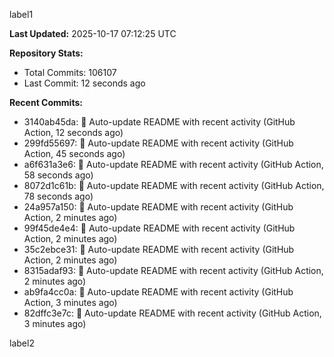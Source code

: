 
label1 
<!-- ACTIVITY_START -->
**Last Updated:** 2025-10-17 07:12:25 UTC

**Repository Stats:**
- Total Commits: 106107
- Last Commit: 12 seconds ago

**Recent Commits:**
- 3140ab45da: 🤖 Auto-update README with recent activity (GitHub Action, 12 seconds ago)
- 299fd55697: 🤖 Auto-update README with recent activity (GitHub Action, 45 seconds ago)
- a6f631a3e6: 🤖 Auto-update README with recent activity (GitHub Action, 58 seconds ago)
- 8072d1c61b: 🤖 Auto-update README with recent activity (GitHub Action, 78 seconds ago)
- 24a957a150: 🤖 Auto-update README with recent activity (GitHub Action, 2 minutes ago)
- 99f45de4e4: 🤖 Auto-update README with recent activity (GitHub Action, 2 minutes ago)
- 35c2ebce31: 🤖 Auto-update README with recent activity (GitHub Action, 2 minutes ago)
- 8315adaf93: 🤖 Auto-update README with recent activity (GitHub Action, 2 minutes ago)
- ab9fa4cc0a: 🤖 Auto-update README with recent activity (GitHub Action, 3 minutes ago)
- 82dffc3e7c: 🤖 Auto-update README with recent activity (GitHub Action, 3 minutes ago)
<!-- ACTIVITY_END -->

label2

